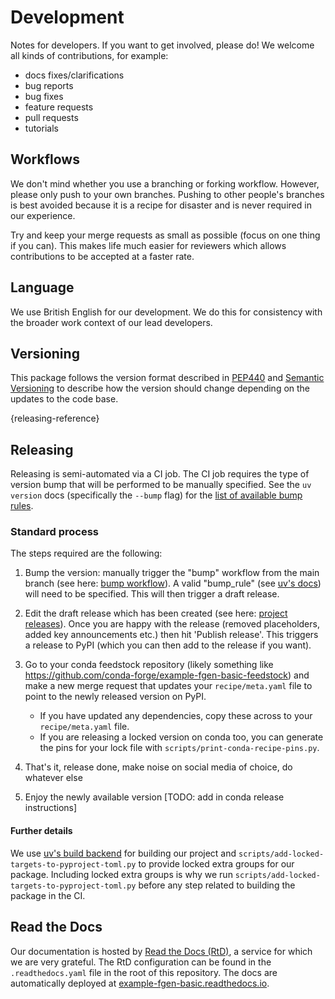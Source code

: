 # Development

Notes for developers.
If you want to get involved, please do!
We welcome all kinds of contributions, for example:

- docs fixes/clarifications
- bug reports
- bug fixes
- feature requests
- pull requests
- tutorials

## Workflows

<!---
This section is auto-generated by the copier template
and the text below is just a placeholder to get you started.
The workflows section will likely need to be updated
to be project specific as the project's norms are established.
-->

We don't mind whether you use a branching or forking workflow.
However, please only push to your own branches.
Pushing to other people's branches is best avoided because
it is a recipe for disaster
and is never required in our experience.

Try and keep your merge requests as small as possible
(focus on one thing if you can).
This makes life much easier for reviewers
which allows contributions to be accepted at a faster rate.

## Language

We use British English for our development.
We do this for consistency with the broader work context of our lead developers.

## Versioning

This package follows the version format described in [PEP440](https://peps.python.org/pep-0440/)
and [Semantic Versioning](https://semver.org/) to describe how the version
should change depending on the updates to the code base.

[](){releasing-reference}
## Releasing

Releasing is semi-automated via a CI job.
The CI job requires the type of version bump
that will be performed to be manually specified.
See the `uv version` docs (specifically the `--bump` flag) for the
[list of available bump rules](https://docs.astral.sh/uv/reference/cli/#uv-version).

### Standard process

The steps required are the following:

1. Bump the version: manually trigger the "bump" workflow from the main branch
   (see here: [bump workflow](https://github.com/openscm/example-fgen-basic/actions/workflows/bump.yaml)).
   A valid "bump_rule" (see [uv's docs](https://docs.astral.sh/uv/reference/cli/#uv-version))
   will need to be specified.
   This will then trigger a draft release.

1. Edit the draft release which has been created
   (see here:
   [project releases](https://github.com/openscm/example-fgen-basic/releases)).
   Once you are happy with the release
   (removed placeholders, added key announcements etc.)
   then hit 'Publish release'.
   This triggers a release to PyPI
   (which you can then add to the release if you want).

1. Go to your conda feedstock repository
   (likely something like https://github.com/conda-forge/example-fgen-basic-feedstock)
   and make a new merge request that updates your `recipe/meta.yaml` file
   to point to the newly released version on PyPI.

   - If you have updated any dependencies, copy these across to your `recipe/meta.yaml` file.
   - If you are releasing a locked version on conda too,
     you can generate the pins for your lock file with `scripts/print-conda-recipe-pins.py`.

1. That's it, release done, make noise on social media of choice, do whatever
   else

1. Enjoy the newly available version
[TODO: add in conda release instructions]

#### Further details

We use [uv's build backend](https://docs.astral.sh/uv/concepts/build-backend) for building our project
and `scripts/add-locked-targets-to-pyproject-toml.py`
to provide locked extra groups for our package.
Including locked extra groups is why we run `scripts/add-locked-targets-to-pyproject-toml.py`
before any step related to building the package in the CI.

## Read the Docs

Our documentation is hosted by [Read the Docs (RtD)](https://www.readthedocs.org/),
a service for which we are very grateful.
The RtD configuration can be found in the `.readthedocs.yaml` file
in the root of this repository.
The docs are automatically deployed at
[example-fgen-basic.readthedocs.io](https://example-fgen-basic.readthedocs.io/en/latest/).
